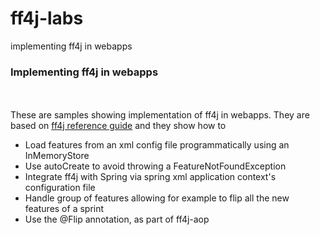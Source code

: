 # ff4j-labs
implementing ff4j in webapps
<h3> Implementing ff4j in webapps</h3>
<br/>
<br/>
These are samples showing implementation of ff4j in webapps. They are based on <a href='http://www.ff4j.org/'>ff4j reference guide</a> and they show how to
<br/>
<ul>
  <li>Load features from an xml config file programmatically using an InMemoryStore</li>
  <li>Use autoCreate to avoid throwing a FeatureNotFoundException</li>
  <li>Integrate ff4j with Spring via spring xml application context's configuration file</li>
  <li>Handle group of features allowing for example to flip all the new features of a sprint</li>
  <li>Use the @Flip annotation, as part of ff4j-aop</li>
</ul>
